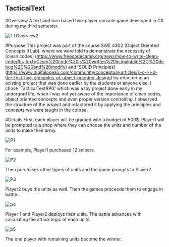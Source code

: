 ## TacticalText

#Overview 
A text and turn based two-player console game developed in C# during my third semester. 

![TTOverview2](https://github.com/saadmansakib47/TacticalText/assets/134169023/a6c8a372-9397-48da-bab8-c910773ae76c)


#Purpose
This project was part of the course SWE 4302 (Object Oriented Concepts II Lab), where we were told to demonstrate the necessity of [clean codes] (https://www.freecodecamp.org/news/how-to-write-clean-code/#:~:text=Clean%20code%20is%20written%20in,maintain%2C%20debug%2C%20and%20modify) and [SOLID Principles] (https://www.digitalocean.com/community/conceptual-articles/s-o-l-i-d-the-first-five-principles-of-object-oriented-design) by refactoring an existing project that was done earlier by the students or anyone else. I chose 'TacticalTextRPG' which was a toy project done early in my undergrad life, when I was not yet aware of the importance of clean codes, object oriented concepts and even proper version controlling. I observed the structure 
of the project and refactored it by applying the principles and concepts we were taught in the course. 

#Details
First, each player will be granted with a budget of 500$. 
Player1 will be prompted to a shop where they can choose the units and number of the units to make their army. 

![P1](https://github.com/saadmansakib47/TacticalText/assets/134169023/65cac849-6a9d-4d12-8291-a2cafd85022f)

For example, Player1 purchased 12 snipers.

![P2](https://github.com/saadmansakib47/TacticalText/assets/134169023/03940bc1-c481-4006-b1bb-563c44e708f0)

Then purchases other types of units and the game prompts to Player2. 

![P3](https://github.com/saadmansakib47/TacticalText/assets/134169023/09d8a28e-a949-4d3c-953e-a68dff7f6ddb)

Player2 buys the units as well. Then the games proceeds them to engage in battle : 

![p4](https://github.com/saadmansakib47/TacticalText/assets/134169023/e64b94f4-63e3-430c-af78-e6a125580651)

Player 1 and Player2 deploys their units. The battle advances with calculating the attack logic of each units.

![p5](https://github.com/saadmansakib47/TacticalText/assets/134169023/53173a58-ccb5-4944-8159-1bf2b45bb835)

The one player with remaining units become the winner.







